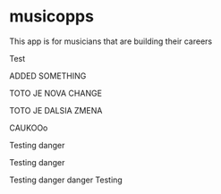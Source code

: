 # musicopps

This app is for musicians that are building their careers

Test

ADDED SOMETHING

TOTO JE NOVA CHANGE

TOTO JE DALSIA ZMENA

CAUKOOo

Testing danger

Testing danger

Testing danger danger
Testing
